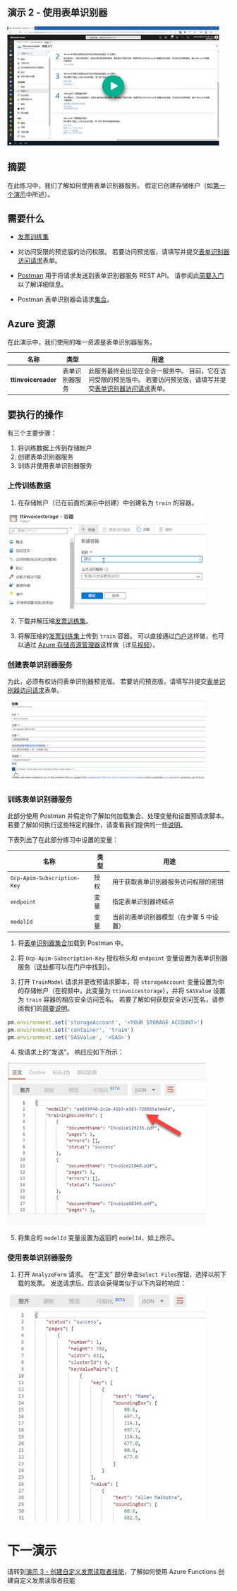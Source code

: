 ## <a name="demo-2---using-form-recognizer"></a>演示 2 - 使用表单识别器

[![演示 2](images/demo2.png)](https://globaleventcdn.blob.core.windows.net/assets/aiml/aiml10/videos/Demo2.mp4 "演示 2")

## <a name="summary"></a>摘要
在此练习中，我们了解如何使用表单识别器服务。 假定已创建存储帐户（如[第一个演示](demo1.md)中所述）。


## <a name="what-you-need"></a>需要什么
- [发票训练集](https://globaleventcdn.blob.core.windows.net/assets/aiml/aiml10/data/train.zip)

- 对访问受限的预览版的访问权限。 若要访问预览版，请填写并提交[表单识别器访问请求](https://aka.ms/FormRecognizerRequestAccess)表单。

- [Postman](https://www.getpostman.com/) 用于将请求发送到表单识别器服务 REST API。 请参阅此[简要入门](postman.md)以了解详细信息。

- Postman 表单识别器会请求[集合](src/Collections/Form_Recognizer.postman_collection.json)。

## <a name="azure-resources"></a>Azure 资源
在此演示中，我们使用的唯一资源是表单识别器服务。


| 名称                       | 类型                            | 用途                    |
| -------------------------- | ------------------------------- | ------------------------- |
| **ttinvoicereader**       | 表单识别器服务         | 此服务最终会出现在全合一服务中。 目前，它在访问受限的预览版中。 若要访问预览版，请填写并提交[表单识别器访问请求](https://aka.ms/FormRecognizerRequestAccess)表单。  |


## <a name="what-to-do"></a>要执行的操作

有三个主要步骤：
1. 将训练数据上传到存储帐户
2. 创建表单识别器服务
3. 训练并使用表单识别器服务

### <a name="upload-training-data"></a>上传训练数据


1. 在存储帐户（已在前面的演示中创建）中创建名为 `train` 的容器。

[![创建容器](images/create_container.png)](https://docs.microsoft.com/en-us/azure/storage/blobs/storage-quickstart-blobs-portal?WT.mc_id=msignitethetour2019-github-aiml10 "创建容器")

2. 下载并解压缩[发票训练集](https://globaleventcdn.blob.core.windows.net/assets/aiml/aiml10/data/train.zip)。

3. 将解压缩的[发票训练集](https://globaleventcdn.blob.core.windows.net/assets/aiml/aiml10/data/train.zip)上传到 `train` 容器。 可以直接通过[门户](https://docs.microsoft.com/en-us/azure/storage/blobs/storage-quickstart-blobs-portal?WT.mc_id=msignitethetour2019-github-aiml10#upload-a-block-blob)这样做，也可以通过 [Azure 存储资源管理器](https://docs.microsoft.com/en-us/azure/vs-azure-tools-storage-explorer-blobs?WT.mc_id=msignitethetour2019-github-aiml10)这样做（详见[视频](https://globaleventcdn.blob.core.windows.net/assets/aiml/aiml10/videos/Demo2.mp4 "演示 1")）。

### <a name="create-form-recognizer-service"></a>创建表单识别器服务

为此，必须有权访问表单识别器预览版。 若要访问预览版，请填写并提交[表单识别器访问请求](https://aka.ms/FormRecognizerRequestAccess)表单。 


[![表单识别器](images/form_recognizer.png)](https://docs.microsoft.com/en-us/azure/cognitive-services/form-recognizer/overview?WT.mc_id=msignitethetour2019-github-aiml10#request-access "表单识别器")

### <a name="train-the-form-recognizer-service"></a>训练表单识别器服务

此部分使用 Postman 并假定你了解如何加载集合、处理变量和设置预请求脚本。 若要了解如何执行这些特定的操作，请查看我们提供的一些[说明](postman.md)。

下表列出了在此部分练习中设置的变量：

| 名称                       | 类型                            | 用途                    |
| -------------------------- | ------------------------------- | ------------------------- |
| `Ocp-Apim-Subscription-Key`       | 授权         | 用于获取表单识别器服务访问权限的密钥  |
| `endpoint`       | 变量         | 指定表单识别器终结点  |
| `modelId`       | 变量         | 当前的表单识别器模型（在步骤 5 中设置）  |

1. 将[表单识别器集合](src/Collections/Form_Recognizer.postman_collection.json)加载到 Postman 中。

2. 将 `Ocp-Apim-Subscription-Key` 授权标头和 `endpoint` 变量设置为表单识别器服务（这些都可以在门户中找到）。

3. 打开 `TrainModel` 请求并更改预请求脚本，将 `storageAccount` 变量设置为你的存储帐户（在视频中，此变量为 `ttinvoicestorage`），并将 `SASValue` 设置为 `train` 容器的相应安全访问签名。 若要了解如何获取安全访问签名，请参阅我们的[简要说明](sas.md)。

```javascript
pm.environment.set('storageAccount', '<YOUR STORAGE ACCOUNT>')
pm.environment.set('container', 'train')
pm.environment.set('SASValue', '<SAS>')
```

4. 按请求上的“发送”。 响应应如下所示：

![训练响应](images/form_training.png "训练响应")

5. 将集合的 `modelId` 变量设置为返回的 `modelId`，如上所示。


### <a name="use-the-form-recognizer-service"></a>使用表单识别器服务

1. 打开 `AnalyzeForm` 请求。 在“正文”  部分单击`Select Files`按钮，选择以前下载的发票。 发送请求后，应该会获得类似于以下内容的响应：

![推理响应](images/form_inference.png "推理响应")

# <a name="next-demo"></a>下一演示
请转到[演示 3 - 创建自定义发票读取者技能](demo3.md)，了解如何使用 Azure Functions 创建自定义发票读取者技能